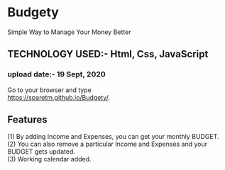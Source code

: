 # Budgety
Simple Way to Manage Your Money Better
## TECHNOLOGY USED:- Html, Css, JavaScript
### upload date:- 19 Sept, 2020
Go to your browser and type<br>
 https://sparetm.github.io/Budgety/.
## Features
(1) By adding Income and Expenses, you can get your monthly BUDGET.<br>
(2) You can also remove a particular Income and Expenses and your BUDGET gets updated.<br>
(3) Working calendar added.
